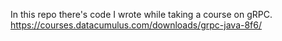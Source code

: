 In this repo there's code I wrote while taking a course on gRPC.
https://courses.datacumulus.com/downloads/grpc-java-8f6/
